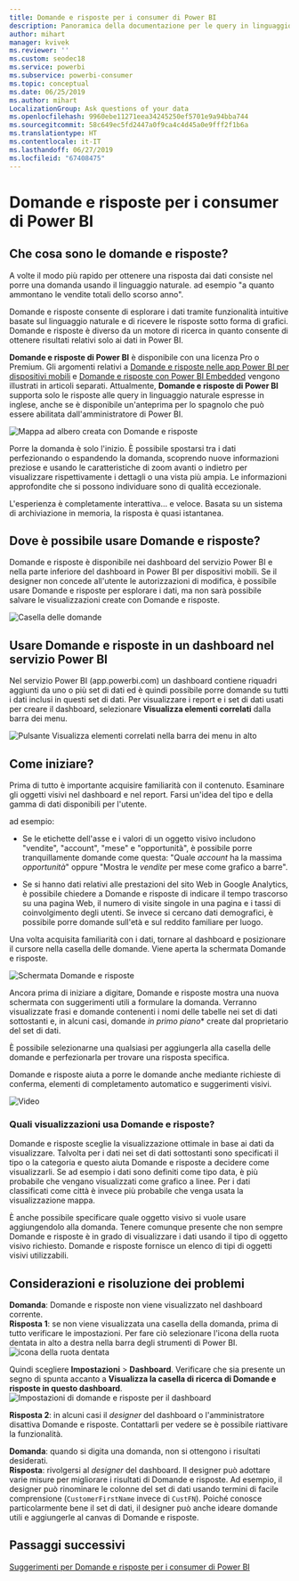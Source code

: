 ```yaml
---
title: Domande e risposte per i consumer di Power BI
description: Panoramica della documentazione per le query in linguaggio naturale Domande e risposte di Power BI.
author: mihart
manager: kvivek
ms.reviewer: ''
ms.custom: seodec18
ms.service: powerbi
ms.subservice: powerbi-consumer
ms.topic: conceptual
ms.date: 06/25/2019
ms.author: mihart
LocalizationGroup: Ask questions of your data
ms.openlocfilehash: 9960ebe11271eea34245250ef5701e9a94bba744
ms.sourcegitcommit: 58c649ec5fd2447a0f9ca4c4d45a0e9fff2f1b6a
ms.translationtype: HT
ms.contentlocale: it-IT
ms.lasthandoff: 06/27/2019
ms.locfileid: "67408475"
---
```

# <a name="qa-for-power-bi-consumers"></a>Domande e risposte per i **consumer** di Power BI
## <a name="what-is-qa"></a>Che cosa sono le domande e risposte?
A volte il modo più rapido per ottenere una risposta dai dati consiste nel porre una domanda usando il linguaggio naturale. ad esempio "a quanto ammontano le vendite totali dello scorso anno".

Domande e risposte consente di esplorare i dati tramite funzionalità intuitive basate sul linguaggio naturale e di ricevere le risposte sotto forma di grafici. Domande e risposte è diverso da un motore di ricerca in quanto consente di ottenere risultati relativi solo ai dati in Power BI.

**Domande e risposte di Power BI** è disponibile con una licenza Pro o Premium.  Gli argomenti relativi a [Domande e risposte nelle app Power BI per dispositivi mobili](mobile/mobile-apps-ios-qna.md) e [Domande e risposte con Power BI Embedded](../developer/qanda.md) vengono illustrati in articoli separati. Attualmente, **Domande e risposte di Power BI** supporta solo le risposte alle query in linguaggio naturale espresse in inglese, anche se è disponibile un'anteprima per lo spagnolo che può essere abilitata dall'amministratore di Power BI.


![Mappa ad albero creata con Domande e risposte](media/end-user-q-and-a/power-bi-treemap.png)

Porre la domanda è solo l'inizio.  È possibile spostarsi tra i dati perfezionando o espandendo la domanda, scoprendo nuove informazioni preziose e usando le caratteristiche di zoom avanti o indietro per visualizzare rispettivamente i dettagli o una vista più ampia. Le informazioni approfondite che si possono individuare sono di qualità eccezionale.

L'esperienza è completamente interattiva... e veloce. Basata su un sistema di archiviazione in memoria, la risposta è quasi istantanea.

## <a name="where-can-i-use-qa"></a>Dove è possibile usare Domande e risposte?
Domande e risposte è disponibile nei dashboard del servizio Power BI e nella parte inferiore del dashboard in Power BI per dispositivi mobili. Se il designer non concede all'utente le autorizzazioni di modifica, è possibile usare Domande e risposte per esplorare i dati, ma non sarà possibile salvare le visualizzazioni create con Domande e risposte.

![Casella delle domande](media/end-user-q-and-a/powerbi-qna.png)

## <a name="use-qa-on-a-dashboard-in-the-power-bi-service"></a>Usare Domande e risposte in un dashboard nel servizio Power BI
Nel servizio Power BI (app.powerbi.com) un dashboard contiene riquadri aggiunti da uno o più set di dati ed è quindi possibile porre domande su tutti i dati inclusi in questi set di dati. Per visualizzare i report e i set di dati usati per creare il dashboard, selezionare **Visualizza elementi correlati** dalla barra dei menu.

![Pulsante Visualizza elementi correlati nella barra dei menu in alto](media/end-user-q-and-a/power-bi-view-related.png)

## <a name="how-do-i-start"></a>Come iniziare?
Prima di tutto è importante acquisire familiarità con il contenuto. Esaminare gli oggetti visivi nel dashboard e nel report. Farsi un'idea del tipo e della gamma di dati disponibili per l'utente. 

ad esempio:

* Se le etichette dell'asse e i valori di un oggetto visivo includono "vendite", "account", "mese" e "opportunità", è possibile porre tranquillamente domande come questa: "Quale *account* ha la massima *opportunità*" oppure "Mostra le *vendite* per mese come grafico a barre".

* Se si hanno dati relativi alle prestazioni del sito Web in Google Analytics, è possibile chiedere a Domande e risposte di indicare il tempo trascorso su una pagina Web, il numero di visite singole in una pagina e i tassi di coinvolgimento degli utenti. Se invece si cercano dati demografici, è possibile porre domande sull'età e sul reddito familiare per luogo.

Una volta acquisita familiarità con i dati, tornare al dashboard e posizionare il cursore nella casella delle domande. Viene aperta la schermata Domande e risposte.

![Schermata Domande e risposte](media/end-user-q-and-a/power-bi-screen.png) 

Ancora prima di iniziare a digitare, Domande e risposte mostra una nuova schermata con suggerimenti utili a formulare la domanda. Verranno visualizzate frasi e domande contenenti i nomi delle tabelle nei set di dati sottostanti e, in alcuni casi, domande *in primo piano** create dal proprietario del set di dati.

È possibile selezionarne una qualsiasi per aggiungerla alla casella delle domande e perfezionarla per trovare una risposta specifica. 

Domande e risposte aiuta a porre le domande anche mediante richieste di conferma, elementi di completamento automatico e suggerimenti visivi. 

![Video](media/end-user-q-and-a/qna4.gif) 


### <a name="which-visualization-does-qa-use"></a>Quali visualizzazioni usa Domande e risposte?
Domande e risposte sceglie la visualizzazione ottimale in base ai dati da visualizzare. Talvolta per i dati nei set di dati sottostanti sono specificati il tipo o la categoria e questo aiuta Domande e risposte a decidere come visualizzarli. Se ad esempio i dati sono definiti come tipo data, è più probabile che vengano visualizzati come grafico a linee. Per i dati classificati come città è invece più probabile che venga usata la visualizzazione mappa.

È anche possibile specificare quale oggetto visivo si vuole usare aggiungendolo alla domanda. Tenere comunque presente che non sempre Domande e risposte è in grado di visualizzare i dati usando il tipo di oggetto visivo richiesto. Domande e risposte fornisce un elenco di tipi di oggetti visivi utilizzabili.


## <a name="considerations-and-troubleshooting"></a>Considerazioni e risoluzione dei problemi
**Domanda**: Domande e risposte non viene visualizzato nel dashboard corrente.    
**Risposta 1**: se non viene visualizzata una casella della domanda, prima di tutto verificare le impostazioni. Per fare ciò selezionare l'icona della ruota dentata in alto a destra nella barra degli strumenti di Power BI.   
![icona della ruota dentata](media/end-user-q-and-a/power-bi-settings.png)

Quindi scegliere **Impostazioni** > **Dashboard**. Verificare che sia presente un segno di spunta accanto a **Visualizza la casella di ricerca di Domande e risposte in questo dashboard**.    
![Impostazioni di domande e risposte per il dashboard](media/end-user-q-and-a/power-bi-turn-on.png)  


**Risposta 2**: in alcuni casi il *designer* del dashboard o l'amministratore disattiva Domande e risposte. Contattarli per vedere se è possibile riattivare la funzionalità.   

**Domanda**: quando si digita una domanda, non si ottengono i risultati desiderati.    
**Risposta**: rivolgersi al *designer* del dashboard. Il designer può adottare varie misure per migliorare i risultati di Domande e risposte. Ad esempio, il designer può rinominare le colonne del set di dati usando termini di facile comprensione (`CustomerFirstName` invece di `CustFN`). Poiché conosce particolarmente bene il set di dati, il designer può anche ideare domande utili e aggiungerle al canvas di Domande e risposte.


## <a name="next-steps"></a>Passaggi successivi
[Suggerimenti per Domande e risposte per i consumer di Power BI](end-user-q-and-a.md)
